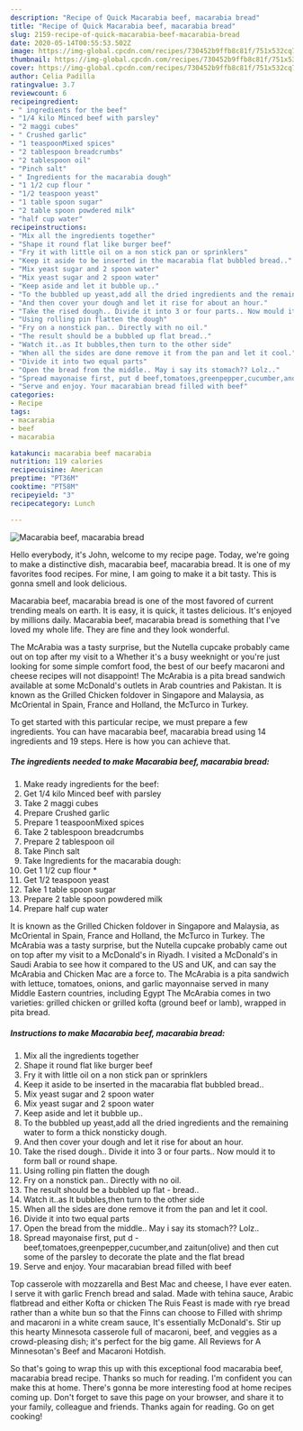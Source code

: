 ```yaml
---
description: "Recipe of Quick Macarabia beef, macarabia bread"
title: "Recipe of Quick Macarabia beef, macarabia bread"
slug: 2159-recipe-of-quick-macarabia-beef-macarabia-bread
date: 2020-05-14T00:55:53.502Z
image: https://img-global.cpcdn.com/recipes/730452b9ffb8c81f/751x532cq70/macarabia-beef-macarabia-bread-recipe-main-photo.jpg
thumbnail: https://img-global.cpcdn.com/recipes/730452b9ffb8c81f/751x532cq70/macarabia-beef-macarabia-bread-recipe-main-photo.jpg
cover: https://img-global.cpcdn.com/recipes/730452b9ffb8c81f/751x532cq70/macarabia-beef-macarabia-bread-recipe-main-photo.jpg
author: Celia Padilla
ratingvalue: 3.7
reviewcount: 6
recipeingredient:
- " ingredients for the beef"
- "1/4 kilo Minced beef with parsley"
- "2 maggi cubes"
- " Crushed garlic"
- "1 teaspoonMixed spices"
- "2 tablespoon breadcrumbs"
- "2 tablespoon oil"
- "Pinch salt"
- " Ingredients for the macarabia dough"
- "1 1/2 cup flour "
- "1/2 teaspoon yeast"
- "1 table spoon sugar"
- "2 table spoon powdered milk"
- "half cup water"
recipeinstructions:
- "Mix all the ingredients together"
- "Shape it round flat like burger beef"
- "Fry it with little oil on a non stick pan or sprinklers"
- "Keep it aside to be inserted in the macarabia flat bubbled bread.."
- "Mix yeast sugar and 2 spoon water"
- "Mix yeast sugar and 2 spoon water"
- "Keep aside and let it bubble up.."
- "To the bubbled up yeast,add all the dried ingredients and the remaining water to form a thick nonsticky dough."
- "And then cover your dough and let it rise for about an hour."
- "Take the rised dough.. Divide it into 3 or four parts.. Now mould it to form ball or round shape."
- "Using rolling pin flatten the dough"
- "Fry on a nonstick pan.. Directly with no oil."
- "The result should be a bubbled up flat bread.."
- "Watch it..as It bubbles,then turn to the other side"
- "When all the sides are done remove it from the pan and let it cool."
- "Divide it into two equal parts"
- "Open the bread from the middle.. May i say its stomach?? Lolz.."
- "Spread mayonaise first, put d beef,tomatoes,greenpepper,cucumber,and zaitun(olive) and then cut some of the parsley to decorate the plate and the flat bread"
- "Serve and enjoy. Your macarabian bread filled with beef"
categories:
- Recipe
tags:
- macarabia
- beef
- macarabia

katakunci: macarabia beef macarabia 
nutrition: 119 calories
recipecuisine: American
preptime: "PT36M"
cooktime: "PT58M"
recipeyield: "3"
recipecategory: Lunch

---
```



![Macarabia beef, macarabia bread](https://img-global.cpcdn.com/recipes/730452b9ffb8c81f/751x532cq70/macarabia-beef-macarabia-bread-recipe-main-photo.jpg)

Hello everybody, it's John, welcome to my recipe page. Today, we're going to make a distinctive dish, macarabia beef, macarabia bread. It is one of my favorites food recipes. For mine, I am going to make it a bit tasty. This is gonna smell and look delicious.

Macarabia beef, macarabia bread is one of the most favored of current trending meals on earth. It is easy, it is quick, it tastes delicious. It's enjoyed by millions daily. Macarabia beef, macarabia bread is something that I've loved my whole life. They are fine and they look wonderful.

The McArabia was a tasty surprise, but the Nutella cupcake probably came out on top after my visit to a Whether it&#39;s a busy weeknight or you&#39;re just looking for some simple comfort food, the best of our beefy macaroni and cheese recipes will not disappoint! The McArabia is a pita bread sandwich available at some McDonald&#39;s outlets in Arab countries and Pakistan. It is known as the Grilled Chicken foldover in Singapore and Malaysia, as McOriental in Spain, France and Holland, the McTurco in Turkey.


To get started with this particular recipe, we must prepare a few ingredients. You can have macarabia beef, macarabia bread using 14 ingredients and 19 steps. Here is how you can achieve that.

<!--inarticleads1-->

##### The ingredients needed to make Macarabia beef, macarabia bread:

1. Make ready  ingredients for the beef:
1. Get 1/4 kilo Minced beef with parsley
1. Take 2 maggi cubes
1. Prepare  Crushed garlic
1. Prepare 1 teaspoonMixed spices
1. Take 2 tablespoon breadcrumbs
1. Prepare 2 tablespoon oil
1. Take Pinch salt
1. Take  Ingredients for the macarabia dough:
1. Get 1 1/2 cup flour *
1. Get 1/2 teaspoon yeast
1. Take 1 table spoon sugar
1. Prepare 2 table spoon powdered milk
1. Prepare half cup water


It is known as the Grilled Chicken foldover in Singapore and Malaysia, as McOriental in Spain, France and Holland, the McTurco in Turkey. The McArabia was a tasty surprise, but the Nutella cupcake probably came out on top after my visit to a McDonald&#39;s in Riyadh. I visited a McDonald&#39;s in Saudi Arabia to see how it compared to the US and UK, and can say the McArabia and Chicken Mac are a force to. The McArabia is a pita sandwich with lettuce, tomatoes, onions, and garlic mayonnaise served in many Middle Eastern countries, including Egypt The McArabia comes in two varieties: grilled chicken or grilled kofta (ground beef or lamb), wrapped in pita bread. 

<!--inarticleads2-->

##### Instructions to make Macarabia beef, macarabia bread:

1. Mix all the ingredients together
1. Shape it round flat like burger beef
1. Fry it with little oil on a non stick pan or sprinklers
1. Keep it aside to be inserted in the macarabia flat bubbled bread..
1. Mix yeast sugar and 2 spoon water
1. Mix yeast sugar and 2 spoon water
1. Keep aside and let it bubble up..
1. To the bubbled up yeast,add all the dried ingredients and the remaining water to form a thick nonsticky dough.
1. And then cover your dough and let it rise for about an hour.
1. Take the rised dough.. Divide it into 3 or four parts.. Now mould it to form ball or round shape.
1. Using rolling pin flatten the dough
1. Fry on a nonstick pan.. Directly with no oil.
1. The result should be a bubbled up flat - bread..
1. Watch it..as It bubbles,then turn to the other side
1. When all the sides are done remove it from the pan and let it cool.
1. Divide it into two equal parts
1. Open the bread from the middle.. May i say its stomach?? Lolz..
1. Spread mayonaise first, put d - beef,tomatoes,greenpepper,cucumber,and zaitun(olive) and then cut some of the parsley to decorate the plate and the flat bread
1. Serve and enjoy. Your macarabian bread filled with beef


Top casserole with mozzarella and Best Mac and cheese, I have ever eaten. I serve it with garlic French bread and salad. Made with tehina sauce, Arabic flatbread and either Kofta or chicken The Ruis Feast is made with rye bread rather than a white bun so that the Finns can choose to Filled with shrimp and macaroni in a white cream sauce, It&#39;s essentially McDonald&#39;s. Stir up this hearty Minnesota casserole full of macaroni, beef, and veggies as a crowd-pleasing dish; it&#39;s perfect for the big game. All Reviews for A Minnesotan&#39;s Beef and Macaroni Hotdish. 

So that's going to wrap this up with this exceptional food macarabia beef, macarabia bread recipe. Thanks so much for reading. I'm confident you can make this at home. There's gonna be more interesting food at home recipes coming up. Don't forget to save this page on your browser, and share it to your family, colleague and friends. Thanks again for reading. Go on get cooking!
